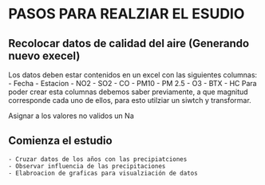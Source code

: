 # PASOS PARA REALZIAR EL ESUDIO
## Recolocar datos de calidad del aire (Generando nuevo execel)
Los datos deben estar contenidos en un excel con las siguientes columnas:
	- Fecha 
	- Estacion
	- NO2
	- SO2
	- CO
	- PM10
	- PM 2.5
	- O3
	- BTX
	- HC
Para poder crear esta columnas debemos saber previamente, a que magnitud corresponde cada uno de ellos, para esto utilziar un siwtch y transformar.

Asignar a los valores no validos un Na

## Comienza el estudio
	- Cruzar datos de los años con las precipiatciones
	- Observar influencia de las precipitaciones
	- Elabroacion de graficas para visualziación de datos
